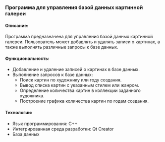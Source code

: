 ### Программа для управления базой данных картинной галереи

#### Описание:
Программа предназначена для управления базой данных картинной галереи. Пользователь может добавлять и удалять записи о картинах, а также выполнять различные запросы к базе данных.

#### Функциональность:
- Добавление и удаление записей о картинах в базе данных.
- Выполнение запросов к базе данных:
  - Поиск картин по художнику или году создания.
  - Вывод списка картин с указанным стилем или жанром.
  - Определение количества картин в коллекции заданного художника.
  - Построение графика количества картин по годам создания.

#### Технологии:
- Язык программирования: C++
- Интегрированная среда разработки: Qt Creator
- База данных

